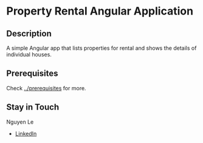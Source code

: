 # Property Rental Angular Application

## Description 
A simple Angular app that lists properties for rental and shows the details of individual houses.

## Prerequisites
Check [../prerequisites](google.com) for more.

## Stay in Touch
Nguyen Le
- [LinkedIn](http://linkedin.com/in/nguyenle04/)